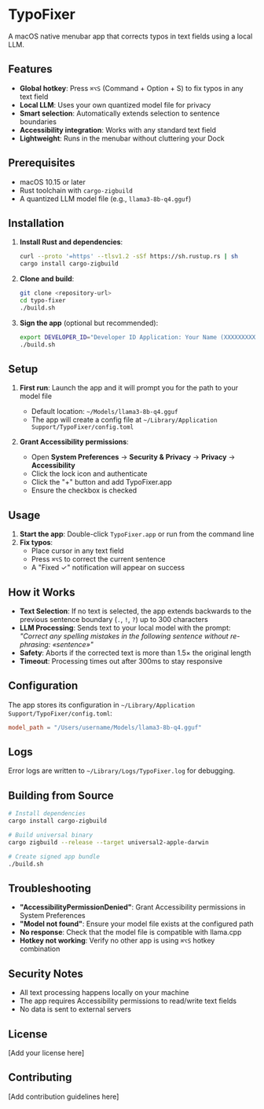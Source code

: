# TypoFixer

A macOS native menubar app that corrects typos in text fields using a local LLM.

## Features

- **Global hotkey**: Press `⌘⌥S` (Command + Option + S) to fix typos in any text field
- **Local LLM**: Uses your own quantized model file for privacy
- **Smart selection**: Automatically extends selection to sentence boundaries
- **Accessibility integration**: Works with any standard text field
- **Lightweight**: Runs in the menubar without cluttering your Dock

## Prerequisites

- macOS 10.15 or later
- Rust toolchain with `cargo-zigbuild`
- A quantized LLM model file (e.g., `llama3-8b-q4.gguf`)

## Installation

1. **Install Rust and dependencies**:
   ```bash
   curl --proto '=https' --tlsv1.2 -sSf https://sh.rustup.rs | sh
   cargo install cargo-zigbuild
   ```

2. **Clone and build**:
   ```bash
   git clone <repository-url>
   cd typo-fixer
   ./build.sh
   ```

3. **Sign the app** (optional but recommended):
   ```bash
   export DEVELOPER_ID="Developer ID Application: Your Name (XXXXXXXXXX)"
   ./build.sh
   ```

## Setup

1. **First run**: Launch the app and it will prompt you for the path to your model file
   - Default location: `~/Models/llama3-8b-q4.gguf`
   - The app will create a config file at `~/Library/Application Support/TypoFixer/config.toml`

2. **Grant Accessibility permissions**:
   - Open **System Preferences** → **Security & Privacy** → **Privacy** → **Accessibility**
   - Click the lock icon and authenticate
   - Click the "+" button and add TypoFixer.app
   - Ensure the checkbox is checked

## Usage

1. **Start the app**: Double-click `TypoFixer.app` or run from the command line
2. **Fix typos**: 
   - Place cursor in any text field
   - Press `⌘⌥S` to correct the current sentence
   - A "Fixed ✓" notification will appear on success

## How it Works

- **Text Selection**: If no text is selected, the app extends backwards to the previous sentence boundary (`.`, `!`, `?`) up to 300 characters
- **LLM Processing**: Sends text to your local model with the prompt: *"Correct any spelling mistakes in the following sentence without re-phrasing: «sentence»"*
- **Safety**: Aborts if the corrected text is more than 1.5× the original length
- **Timeout**: Processing times out after 300ms to stay responsive

## Configuration

The app stores its configuration in `~/Library/Application Support/TypoFixer/config.toml`:

```toml
model_path = "/Users/username/Models/llama3-8b-q4.gguf"
```

## Logs

Error logs are written to `~/Library/Logs/TypoFixer.log` for debugging.

## Building from Source

```bash
# Install dependencies
cargo install cargo-zigbuild

# Build universal binary
cargo zigbuild --release --target universal2-apple-darwin

# Create signed app bundle
./build.sh
```

## Troubleshooting

- **"AccessibilityPermissionDenied"**: Grant Accessibility permissions in System Preferences
- **"Model not found"**: Ensure your model file exists at the configured path
- **No response**: Check that the model file is compatible with llama.cpp
- **Hotkey not working**: Verify no other app is using `⌘⌥S` hotkey combination

## Security Notes

- All text processing happens locally on your machine
- The app requires Accessibility permissions to read/write text fields
- No data is sent to external servers

## License

[Add your license here]

## Contributing

[Add contribution guidelines here]